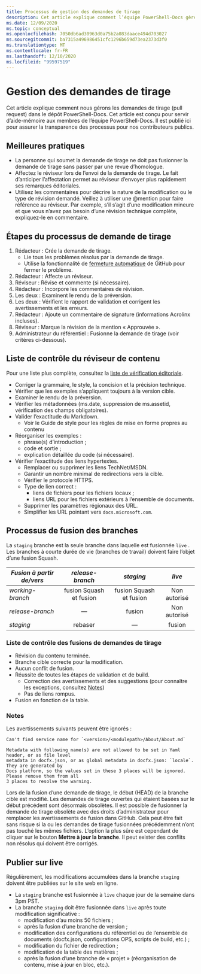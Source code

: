 ```yaml
---
title: Processus de gestion des demandes de tirage
description: Cet article explique comment l’équipe PowerShell-Docs gère les demandes de tirage (pull request).
ms.date: 12/09/2020
ms.topic: conceptual
ms.openlocfilehash: 7050db6ad30963d0a75b2a083daace494d703027
ms.sourcegitcommit: ba7315a496986451cfc1296b659d73ea2373d3f0
ms.translationtype: MT
ms.contentlocale: fr-FR
ms.lasthandoff: 12/10/2020
ms.locfileid: "99597519"
---
```

# <a name="managing-pull-requests"></a>Gestion des demandes de tirage

Cet article explique comment nous gérons les demandes de tirage (pull request) dans le dépôt PowerShell-Docs. Cet article est conçu pour servir d’aide-mémoire aux membres de l’équipe PowerShell-Docs. Il est publié ici pour assurer la transparence des processus pour nos contributeurs publics.

## <a name="best-practices"></a>Meilleures pratiques

- La personne qui soumet la demande de tirage ne doit pas fusionner la demande de tirage sans passer par une revue d’homologue.
- Affectez le réviseur lors de l’envoi de la demande de tirage. Le fait d’anticiper l’affectation permet au réviseur d’envoyer plus rapidement ses remarques éditoriales.
- Utilisez les commentaires pour décrire la nature de la modification ou le type de révision demandé. Veillez à utiliser une @mention pour faire référence au réviseur. Par exemple, s’il s’agit d’une modification mineure et que vous n’avez pas besoin d’une révision technique complète, expliquez-le en commentaire.

## <a name="pr-process-steps"></a>Étapes du processus de demande de tirage

1. Rédacteur : Crée la demande de tirage.
   - Lie tous les problèmes résolus par la demande de tirage.
   - Utilise la fonctionnalité de [fermeture automatique](https://help.github.com/en/articles/closing-issues-using-keywords) de GitHub pour fermer le problème.
1. Rédacteur : Affecte un réviseur.
1. Réviseur : Révise et commente (si nécessaire).
1. Rédacteur : Incorpore les commentaires de révision.
1. Les deux : Examinent le rendu de la préversion.
1. Les deux : Vérifient le rapport de validation et corrigent les avertissements et les erreurs.
1. Rédacteur : Ajoute un commentaire de signature (informations Acrolinx incluses).
1. Réviseur : Marque la révision de la mention « Approuvée ».
1. Administrateur du référentiel : Fusionne la demande de tirage (voir critères ci-dessous).

## <a name="content-reviewer-checklist"></a>Liste de contrôle du réviseur de contenu

Pour une liste plus complète, consultez la [liste de vérification éditoriale](editorial-checklist.md).

- Corriger la grammaire, le style, la concision et la précision technique.
- Vérifier que les exemples s’appliquent toujours à la version cible.
- Examiner le rendu de la préversion.
- Vérifier les métadonnées (ms.date, suppression de ms.assetid, vérification des champs obligatoires).
- Valider l’exactitude du Markdown.
  - Voir le Guide de style pour les règles de mise en forme propres au contenu
- Réorganiser les exemples :
  - phrase(s) d’introduction ;
  - code et sortie ;
  - explication détaillée du code (si nécessaire).
- Vérifier l’exactitude des liens hypertextes.
  - Remplacer ou supprimer les liens TechNet/MSDN.
  - Garantir un nombre minimal de redirections vers la cible.
  - Vérifier le protocole HTTPS.
  - Type de lien correct :
    - liens de fichiers pour les fichiers locaux ;
    - liens URL pour les fichiers extérieurs à l’ensemble de documents.
  - Supprimer les paramètres régionaux des URL.
  - Simplifier les URL pointant vers `docs.microsoft.com`.

## <a name="branch-merge-process"></a>Processus de fusion des branches

La `staging` branche est la seule branche dans laquelle est fusionnée `live` . Les branches à courte durée de vie (branches de travail) doivent faire l’objet d’une fusion Squash.

| *Fusion à partir de/vers*  | *release-branch* | *staging*        | *live*      |
| ---------------- |:----------------:|:----------------:|:-----------:|
| *working-branch* | fusion Squash et fusion | fusion Squash et fusion | Non autorisé |
| *release-branch* | &mdash;          | fusion            | Non autorisé |
| *staging*        | rebaser           | &mdash;          | fusion       |

### <a name="pr-merger-checklist"></a>Liste de contrôle des fusions de demandes de tirage

- Révision du contenu terminée.
- Branche cible correcte pour la modification.
- Aucun conflit de fusion.
- Réussite de toutes les étapes de validation et de build.
  - Correction des avertissements et des suggestions (pour connaître les exceptions, consultez [Notes](#notes))
  - Pas de liens rompus.
- Fusion en fonction de la table.

### <a name="notes"></a>Notes

Les avertissements suivants peuvent être ignorés :

```
Can't find service name for `<version>/<modulepath>/About/About.md`
```

```
Metadata with following name(s) are not allowed to be set in Yaml header, or as file level
metadata in docfx.json, or as global metadata in docfx.json: `locale`. They are generated by
Docs platform, so the values set in these 3 places will be ignored. Please remove them from all
3 places to resolve the warning.
```

Lors de la fusion d’une demande de tirage, le début (HEAD) de la branche cible est modifié. Les demandes de tirage ouvertes qui étaient basées sur le début précédent sont désormais obsolètes. Il est possible de fusionner la demande de tirage obsolète avec des droits d’administrateur pour remplacer les avertissements de fusion dans GitHub. Cela peut être fait sans risque si la ou les demandes de tirage fusionnées précédemment n’ont pas touché les mêmes fichiers. L’option la plus sûre est cependant de cliquer sur le bouton **Mettre à jour la branche**. Il peut exister des conflits non résolus qui doivent être corrigés.

## <a name="publishing-to-live"></a>Publier sur live

Régulièrement, les modifications accumulées dans la branche `staging` doivent être publiées sur le site web en ligne.

- La `staging` branche est fusionnée à `live` chaque jour de la semaine dans 3pm PST.
- La branche `staging` doit être fusionnée dans `live` après toute modification significative :
  - modification d’au moins 50 fichiers ;
  - après la fusion d’une branche de version ;
  - modification des configurations du référentiel ou de l’ensemble de documents (docfx.json, configurations OPS, scripts de build, etc.) ;
  - modification du fichier de redirection ;
  - modification de la table des matières ;
  - après la fusion d’une branche de « projet » (réorganisation de contenu, mise à jour en bloc, etc.).
